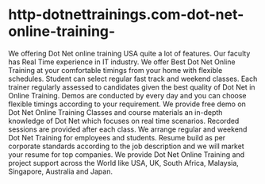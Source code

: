 # http-dotnettrainings.com-dot-net-online-training-
We offering Dot Net online training USA quite a lot of features. Our faculty has Real Time experience in IT industry. We offer Best Dot Net Online Training at your comfortable timings from your home with flexible schedules. Student can select regular fast track and weekend classes. Each trainer regularly assessed to candidates given the best quality of Dot Net in Online Training. Demos are conducted by every day and you can choose flexible timings according to your requirement.  We provide free demo on Dot Net Online Training Classes and course materials an in-depth knowledge of Dot Net which focuses on real time scenarios. Recorded sessions are provided after each class. We arrange regular and weekend Dot Net Training for employees and students. Resume build as per corporate standards according to the job description and we will market your resume for top companies. We provide Dot Net Online Training and project support across the World like USA, UK, South Africa, Malaysia, Singapore, Australia and Japan.

